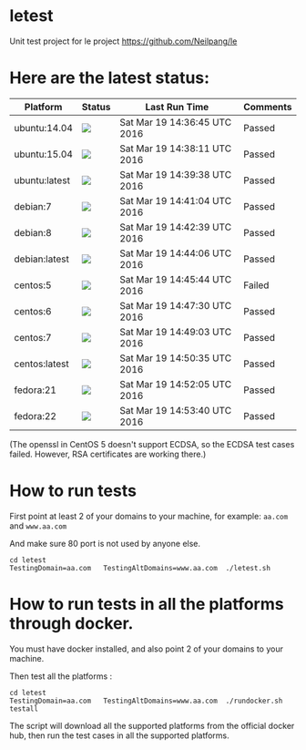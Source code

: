 # letest
Unit test project for le project https://github.com/Neilpang/le



# Here are the latest status:

| Platform | Status| Last Run Time| Comments|
-----------|-------|--------------|---------|
|ubuntu:14.04|![](https://cdn.rawgit.com/Neilpang/letest/master/status/ubuntu-14.04.svg)|Sat Mar 19 14:36:45 UTC 2016| Passed |
|ubuntu:15.04|![](https://cdn.rawgit.com/Neilpang/letest/master/status/ubuntu-15.04.svg)|Sat Mar 19 14:38:11 UTC 2016| Passed |
|ubuntu:latest|![](https://cdn.rawgit.com/Neilpang/letest/master/status/ubuntu-latest.svg)|Sat Mar 19 14:39:38 UTC 2016| Passed |
|debian:7|![](https://cdn.rawgit.com/Neilpang/letest/master/status/debian-7.svg)|Sat Mar 19 14:41:04 UTC 2016| Passed |
|debian:8|![](https://cdn.rawgit.com/Neilpang/letest/master/status/debian-8.svg)|Sat Mar 19 14:42:39 UTC 2016| Passed |
|debian:latest|![](https://cdn.rawgit.com/Neilpang/letest/master/status/debian-latest.svg)|Sat Mar 19 14:44:06 UTC 2016| Passed |
|centos:5|![](https://cdn.rawgit.com/Neilpang/letest/master/status/centos-5.svg)|Sat Mar 19 14:45:44 UTC 2016| Failed |
|centos:6|![](https://cdn.rawgit.com/Neilpang/letest/master/status/centos-6.svg)|Sat Mar 19 14:47:30 UTC 2016| Passed |
|centos:7|![](https://cdn.rawgit.com/Neilpang/letest/master/status/centos-7.svg)|Sat Mar 19 14:49:03 UTC 2016| Passed |
|centos:latest|![](https://cdn.rawgit.com/Neilpang/letest/master/status/centos-latest.svg)|Sat Mar 19 14:50:35 UTC 2016| Passed |
|fedora:21|![](https://cdn.rawgit.com/Neilpang/letest/master/status/fedora-21.svg)|Sat Mar 19 14:52:05 UTC 2016| Passed |
|fedora:22|![](https://cdn.rawgit.com/Neilpang/letest/master/status/fedora-22.svg)|Sat Mar 19 14:53:40 UTC 2016| Passed |
(The openssl in CentOS 5 doesn't support ECDSA, so the ECDSA test cases failed. However, RSA certificates are working there.)

# How to run tests

First point at least 2 of your domains to your machine, 
for example: `aa.com` and `www.aa.com`

And make sure 80 port is not used by anyone else.

```
cd letest
TestingDomain=aa.com   TestingAltDomains=www.aa.com  ./letest.sh
```

# How to run tests in all the platforms through docker.

You must have docker installed, and also point 2 of your domains to your machine.

Then test all the platforms :

```
cd letest
TestingDomain=aa.com   TestingAltDomains=www.aa.com  ./rundocker.sh  testall
```

The script will download all the supported platforms from the official docker hub, then run the test cases in all the supported platforms.







